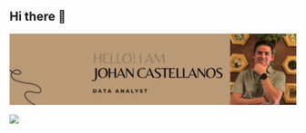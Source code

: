 ## Hi there 👋

<div id="header" align="center">
  <img decoding="async" src="Banner Linkedln.png" width="800"/>
</div>

[![](https://img.shields.io/badge/LinkedIn-0077B5?style=for-the-badge&logo=linkedin&logoColor=white)](https://www.linkedin.com/in/johan-sebasti%C3%A1n-castellanos-%C3%A1vila-87306a115/)

<div id="badges" align="center">
<img decoding="async" src="https://visitor-badge-reloaded.herokuapp.com/badge?page_id=[JohanSebax]&color=00cf00" alt=""/>


  
<!--
**JohanSebax/JohanSebax** is a ✨ _special_ ✨ repository because its `README.md` (this file) appears on your GitHub profile.

Here are some ideas to get you started:

- 🔭 I’m currently working on ...
- 🌱 I’m currently learning ...
- 👯 I’m looking to collaborate on ...
- 🤔 I’m looking for help with ...
- 💬 Ask me about ...
- 📫 How to reach me: ...
- 😄 Pronouns: ...
- ⚡ Fun fact: ...
-->
